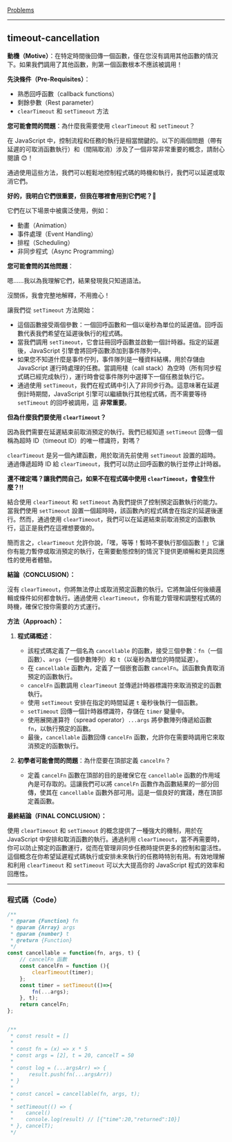 [Problems](https://leetcode.com/problems/timeout-cancellation/?envType=study-plan-v2&envId=30-days-of-javascript)

---

## timeout-cancellation


**動機（Motive）**：在特定時間後回傳一個函數，僅在您沒有調用其他函數的情況下。如果我們調用了其他函數，則第一個函數根本不應該被調用！

**先決條件（Pre-Requisites）**：

- 熟悉回呼函數（callback functions）
- 剩餘參數（Rest parameter）
- `clearTimeout` 和 `setTimeout` 方法

**您可能會問的問題**：為什麼我需要使用 `clearTimeout` 和 `setTimeout`？

在 JavaScript 中，控制流程和任務的執行是相當關鍵的。以下的兩個問題（帶有延遲的可取消函數執行）和（間隔取消）涉及了一個非常非常重要的概念，請耐心閱讀 😊！

通過使用這些方法，我們可以輕鬆地控制程式碼的時機和執行，我們可以延遲或取消它們。

**好的，我明白它們很重要，但我在哪裡會用到它們呢？🤔**

它們在以下場景中被廣泛使用，例如：

- 動畫（Animation）
- 事件處理（Event Handling）
- 排程（Scheduling）
- 非同步程式（Async Programming）

**您可能會問的其他問題**：

嗯……我以為我理解它們，結果發現我只知道語法。

沒關係，我會完整地解釋，不用擔心！

讓我們從 `setTimeout` 方法開始：

- 這個函數接受兩個參數：一個回呼函數和一個以毫秒為單位的延遲值。回呼函數代表我們希望在延遲後執行的程式碼。
- 當我們調用 `setTimeout`，它會註冊回呼函數並啟動一個計時器。指定的延遲後，JavaScript 引擎會將回呼函數添加到事件隊列中。
- 如果您不知道什麼是事件佇列，事件隊列是一種資料結構，用於存儲由 JavaScript 運行時處理的任務。當調用棧（call stack）為空時（所有同步程式碼已經完成執行），運行時會從事件隊列中選擇下一個任務並執行它。
- 通過使用 `setTimeout`，我們在程式碼中引入了非同步行為。這意味著在延遲倒計時期間，JavaScript 引擎可以繼續執行其他程式碼，而不需要等待 `setTimeout` 的回呼被調用，這 **非常重要**。

**但為什麼我們要使用 `clearTimeout`？**

因為我們需要在延遲結束前取消預定的執行。我們已經知道 `setTimeout` 回傳一個稱為超時 ID（timeout ID）的唯一標識符，對嗎？

`clearTimeout` 是另一個內建函數，用於取消先前使用 `setTimeout` 設置的超時。通過傳遞超時 ID 給 `clearTimeout`，我們可以防止回呼函數的執行並停止計時器。

**還不確定嗎？讓我們問自己，如果不在程式碼中使用 `clearTimeout`，會發生什麼？!!**

結合使用 `clearTimeout` 和 `setTimeout` 為我們提供了控制預定函數執行的能力。當我們使用 `setTimeout` 設置一個超時時，該函數內的程式碼會在指定的延遲後運行。然而，通過使用 `clearTimeout`，我們可以在延遲結束前取消預定的函數執行，這正是我們在這裡想要做的。

簡而言之，`clearTimeout` 允許你說，「嘿，等等！暫時不要執行那個函數！」它讓你有能力暫停或取消預定的執行，在需要動態控制的情況下提供更順暢和更具回應性的使用者體驗。

**結論（CONCLUSION）：**

沒有 `clearTimeout`，你將無法停止或取消預定函數的執行。它將無論任何後續邏輯或條件如何都會執行。通過使用 `clearTimeout`，你有能力管理和調整程式碼的時機，確保它按你需要的方式運行。

**方法（Approach）：**

1. **程式碼概述**：
    - 該程式碼定義了一個名為 `cancellable` 的函數，接受三個參數：`fn`（一個函數）、`args`（一個參數陣列）和 `t`（以毫秒為單位的時間延遲）。
    - 在 `cancellable` 函數內，定義了一個嵌套函數 `cancelFn`。該函數負責取消預定的函數執行。
    - `cancelFn` 函數調用 `clearTimeout` 並傳遞計時器標識符來取消預定的函數執行。
    - 使用 `setTimeout` 安排在指定的時間延遲 `t` 毫秒後執行一個函數。
    - `setTimeout` 回傳一個計時器標識符，存儲在 `timer` 變量中。
    - 使用展開運算符（spread operator）`...args` 將參數陣列傳遞給函數 `fn`，以執行預定的函數。
    - 最後，`cancellable` 函數回傳 `cancelFn` 函數，允許你在需要時調用它來取消預定的函數執行。

2. **初學者可能會問的問題**：為什麼要在頂部定義 `cancelFn`？

    - 定義 `cancelFn` 函數在頂部的目的是確保它在 `cancellable` 函數的作用域內是可存取的。這讓我們可以將 `cancelFn` 函數作為函數結果的一部分回傳，使其在 `cancellable` 函數外部可用。這是一個良好的實踐，應在頂部定義函數。

**最終結論（FINAL CONCLUSION）：**

使用 `clearTimeout` 和 `setTimeout` 的概念提供了一種強大的機制，用於在 JavaScript 中安排和取消函數的執行。通過利用 `clearTimeout`，當不再需要時，你可以防止預定的函數運行，從而在管理非同步任務時提供更多的控制和靈活性。這個概念在你希望延遲程式碼執行或安排未來執行的任務時特別有用。有效地理解和利用 `clearTimeout` 和 `setTimeout` 可以大大提高你的 JavaScript 程式的效率和回應性。



---

### **程式碼（Code）**

```javascript
/**
 * @param {Function} fn
 * @param {Array} args
 * @param {number} t
 * @return {Function}
 */
const cancellable = function(fn, args, t) {
    // cancelFn 函數
    const cancelFn = function (){
        clearTimeout(timer);
    };
    const timer = setTimeout(()=>{
        fn(...args);
    }, t);
    return cancelFn;
};


/**
 * const result = []
 *
 * const fn = (x) => x * 5
 * const args = [2], t = 20, cancelT = 50
 *
 * const log = (...argsArr) => {
 *     result.push(fn(...argsArr))
 * }
 *      
 * const cancel = cancellable(fn, args, t);
 *          
 * setTimeout(() => {
 *    cancel()
 *    console.log(result) // [{"time":20,"returned":10}]
 * }, cancelT);
 */
```
